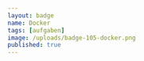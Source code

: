 ```yaml
---
layout: badge
name: Docker
tags: [aufgaben]
image: /uploads/badge-105-docker.png
published: true
---
```


